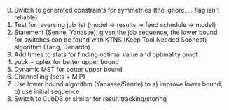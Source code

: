0. Switch to generated constraints for symmetries (the ignore_... flag isn't reliable) 
1. Test for reversing job list (model -> results -> feed schedule -> model)
2. Statement (Senne, Yanasse): given the job sequence, the lower bound for switches can be found with KTNS (Keep Tool Needed Soonest) algorithm (Tang, Denardo)
3. Add times to stats for finding optimal value and optimality proof
4. yuck + cplex for better upper bound
5. Dynamic MST for better upper bound
6. Channelling (sets + MIP)
7. Use lower bound algorithm (Yanasse/Senne) to a) improve lower bound, b) use initial sequence
8. Switch to CubDB or similar for result tracking/storing
